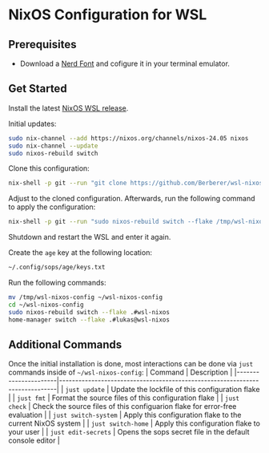 # NixOS Configuration for WSL

## Prerequisites
* Download a [Nerd Font](https://www.nerdfonts.com/font-downloads) and cofigure it in your terminal emulator.

## Get Started
Install the latest [NixOS WSL release](https://github.com/nix-community/NixOS-WSL).

Initial updates:
```bash
sudo nix-channel --add https://nixos.org/channels/nixos-24.05 nixos
sudo nix-channel --update
sudo nixos-rebuild switch
```

Clone this configuration:
```bash
nix-shell -p git --run "git clone https://github.com/Berberer/wsl-nixos-config /tmp/wsl-nixos-config"
```

Adjust to the cloned configuration. Afterwards, run the following command to apply the configuration:
```bash
nix-shell -p git --run "sudo nixos-rebuild switch --flake /tmp/wsl-nixos-config#wsl-nixos"
```

Shutdown and restart the WSL and enter it again.

Create the `age` key at the following location:
```bash
~/.config/sops/age/keys.txt
```

Run the following commands:
```bash
mv /tmp/wsl-nixos-config ~/wsl-nixos-config
cd ~/wsl-nixos-config
sudo nixos-rebuild switch --flake .#wsl-nixos
home-manager switch --flake .#lukas@wsl-nixos
```

## Additional Commands
Once the initial installation is done, most interactions can be done via `just` commands inside of `~/wsl-nixos-config`:
| Command              | Description                                                                 |
|----------------------|-----------------------------------------------------------------------------|
| `just update`        | Update the lockfile of this configuration flake                             |
| `just fmt`           | Format the source files of this configuration flake                         |
| `just check`         | Check the source files of this configuarion flake for error-free evaluation |
| `just switch-system` | Apply this configuration flake to the current NixOS system                  |
| `just switch-home`   | Apply this configuration flake to your user                                 |
| `just edit-secrets`  | Opens the sops secret file in the default console editor                    |
